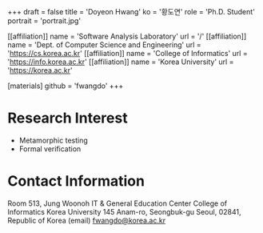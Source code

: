 +++
draft = false
title = 'Doyeon Hwang'
ko = '황도연'
role = 'Ph.D. Student'
portrait = 'portrait.jpg'

[[affiliation]]
name = 'Software Analysis Laboratory'
url = '/'
[[affiliation]]
name = 'Dept. of Computer Science and Engineering'
url = 'https://cs.korea.ac.kr'
[[affiliation]]
name = 'College of Informatics'
url = 'https://info.korea.ac.kr'
[[affiliation]]
name = 'Korea University'
url = 'https://korea.ac.kr'

[materials]
github = 'fwangdo'
+++

# Research Interest
- Metamorphic testing
- Formal verification

# Contact Information
Room 513, Jung Woonoh IT & General Education Center
College of Informatics
Korea University
145 Anam-ro, Seongbuk-gu
Seoul, 02841, Republic of Korea
(email) fwangdo@korea.ac.kr
